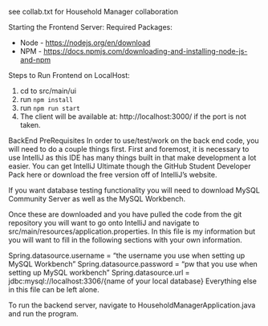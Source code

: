 see collab.txt for Household Manager collaboration

Starting the Frontend Server:
Required Packages:
- Node - https://nodejs.org/en/download
- NPM - https://docs.npmjs.com/downloading-and-installing-node-js-and-npm

Steps to Run Frontend on LocalHost:
1. cd to src/main/ui
2. run `npm install` 
3. run `npm run start`
4. The client will be available at: http://localhost:3000/ if the port is not taken.

BackEnd PreRequisites
In order to use/test/work on the back end code, you will need to do a couple things first. First and foremost, it is necessary to use IntelliJ as this IDE has many things built in that make development a lot easier. You can get IntelliJ Ultimate though the GitHub Student Developer 
Pack here or download the free version off of IntelliJ’s website. 

If you want database testing functionality you will need to download MySQL Community Server as well as the MySQL Workbench.

Once these are downloaded and you have pulled the code from the git repository you will want to go onto IntelliJ and navigate to src/main/resources/application.properties. In this file is my information but you will want to fill in the following sections with your own information.

Spring.datasource.username = “the username you use when setting up MySQL Workbench”
Spring.datasource.password = “pw that you use when setting up MySQL workbench”
Spring.datasource.url = jdbc:mysql://localhost:3306/{name of your local database}
Everything else in this file can be left alone.

To run the backend server, navigate to HouseholdManagerApplication.java and run the program.

